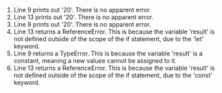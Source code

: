 1. Line 9 prints out '20'. There is no apparent error.
2. Line 13 prints out '20'. There is no apparent error.
3. Line 9 prints out '20'. There is no apparent error.
4. Line 13 returns a ReferenceError. This is because the variable 'result' is not defined outside of the scope of the if statement, due to the 'let' keyword. 
5. Line 9 returns a TypeError. This is because the variable 'result' is a constant, meaning a new valuee cannot be assigned to it. 
6. Line 13 returns a ReferenceError. This is because the variable 'result' is not defined outside of the scope of the if statement, due to the 'const' keyword. 
